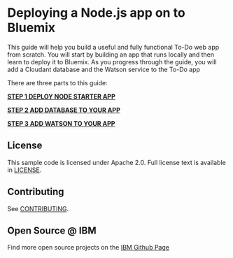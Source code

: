 # Deploying a Node.js app on to Bluemix

This guide will help you build a useful and fully functional To-Do web app from scratch. You will start by building an app that runs locally and then learn to deploy it to Bluemix. As you progress through the guide, you will add a Cloudant database and the Watson service to the To-Do app

There are three parts to this guide:

**[STEP 1 DEPLOY NODE STARTER APP](https://github.com/Twanawebtech/Bluemix-Guide-Node/tree/master/STEP1-NODE-STARTER)**

**[STEP 2 ADD DATABASE TO YOUR APP](https://github.com/Twanawebtech/Bluemix-Guide-Node/tree/master/STEP2-DATABASE)**

**[STEP 3 ADD WATSON TO YOUR APP](https://github.com/Twanawebtech/Bluemix-Guide-Node/tree/master/STEP3-WATSON)**




## License

  This sample code is licensed under Apache 2.0. Full license text is available in [LICENSE](LICENSE).

## Contributing

  See [CONTRIBUTING](CONTRIBUTING.md).

## Open Source @ IBM
  Find more open source projects on the [IBM Github Page](http://ibm.github.io/)

[service_url]: http://www.ibm.com/smarterplanet/us/en/ibmwatson/developercloud/text-to-speech.html
[cloud_foundry]: https://github.com/cloudfoundry/cli
[sign_up]: https://apps.admin.ibmcloud.com/manage/trial/bluemix.html?cm_mmc=WatsonDeveloperCloud-_-LandingSiteGetStarted-_-x-_-CreateAnAccountOnBluemixCLI

